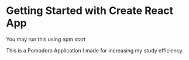 # Getting Started with Create React App

You may run this using npm start

This is a Pomodoro Application I made for increasing my study efficiency.
